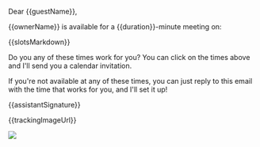 Dear {{guestName}},

{{ownerName}} is available for a {{duration}}-minute meeting on:

{{slotsMarkdown}}

Do you any of these times work for you? You can click on the times above and I'll send you a calendar invitation.

If you're not available at any of these times, you can just reply to this email with the time that works for you, and I'll set it up!

{{assistantSignature}}

{{trackingImageUrl}}

![]({{trackingImageUrl}})
